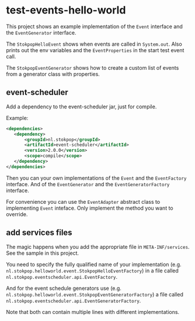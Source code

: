 # test-events-hello-world

This project shows an example implementation of the `Event` interface
and the `EventGenerator` interface.

The `StokpopHelloEvent` shows when events are called in `System.out`.
Also prints out the env variables and the `EventProperties` in 
the start test event call.

The `StokpopEventGenerator` shows how to create a custom list of events from
a generator class with properties. 

## event-scheduler

Add a dependency to the event-scheduler jar, just for compile.

Example:

```xml
<dependencies>
   <dependency>
       <groupId>nl.stokpop</groupId>
       <artifactId>event-scheduler</artifactId>
       <version>2.0.0</version>
       <scope>compile</scope>
   </dependency>
</dependencies>
```

Then you can your own implementations of the `Event` and the `EventFactory` interface.
And of the `EventGenerator` and the `EventGeneratorFactory` interface.

For convenience you can use the `EventAdapter` abstract class 
to implementing `Event` inteface. Only implement the method you want to override.

## add services files                               

The magic happens when you add the appropriate file
in `META-INF/services`. See the sample in this project.

You need to specify the fully qualified name of your implementation
(e.g. `nl.stokpop.helloworld.event.StokpopHelloEventFactory`) 
in a file called `nl.stokpop.eventscheduler.api.EventFactory`. 

And for the event schedule generators use
(e.g. `nl.stokpop.helloworld.event.StokpopEventGeneratorFactory`) 
a file called `nl.stokpop.eventscheduler.api.EventGeneratorFactory`.

Note that both can contain multiple lines with different implementations.
 
